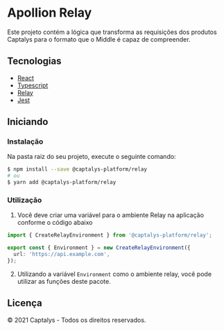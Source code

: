 # Apollion Relay

Este projeto contém a lógica que transforma as requisições dos produtos Captalys para o formato que o Middle é capaz de compreender.

## Tecnologias

- [React](https://reactjs.org/blog/2017/09/26/react-v16.0.html)
- [Typescript](https://www.typescriptlang.org/)
- [Relay](https://relay.dev/)
- [Jest](https://jestjs.io/)

## Iniciando

### Instalação

Na pasta raiz do seu projeto, execute o seguinte comando:

```bash
$ npm install --save @captalys-platform/relay
# ou
$ yarn add @captalys-platform/relay
```

### Utilização

1. Você deve criar uma variável para o ambiente Relay na aplicação conforme o código abaixo

```typescript
import { CreateRelayEnvironment } from '@captalys-platform/relay';

export const { Environment } = new CreateRelayEnvironment({
  url: 'https://api.example.com',
});
```

2. Utilizando a variável `Environment` como o ambiente relay, você pode utilizar as funções deste pacote.

## Licença

© 2021 Captalys - Todos os direitos reservados.
